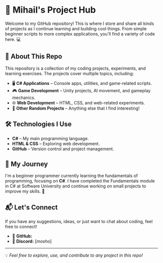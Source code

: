 # 🚀 Mihail's Project Hub

Welcome to my GitHub repository! This is where I store and share all kinds of projects as I continue learning and building cool things. From simple beginner scripts to more complex applications, you'll find a variety of code here. 💻

## 📌 About This Repo
This repository is a collection of my coding projects, experiments, and learning exercises. The projects cover multiple topics, including:
- 🖥️ **C# Applications** – Console apps, utilities, and game-related scripts.
- 🎮 **Game Development** – Unity projects, AI movement, and gameplay mechanics.
- 🌐 **Web Development** – HTML, CSS, and web-related experiments.
- 📝 **Other Random Projects** – Anything else that I find interesting!

## 🛠️ Technologies I Use
- **C#** – My main programming language.
- **HTML & CSS** – Exploring web development.
- **GitHub** – Version control and project management.

## 📖 My Journey
I'm a beginner programmer currently learning the fundamentals of programming, focusing on **C#**. I have completed the Fundamentals module in C# at Software University and continue working on small projects to improve my skills. 🚀

## 📬 Let's Connect
If you have any suggestions, ideas, or just want to chat about coding, feel free to connect!
- 🐙 **GitHub:** [](https://github.com/m0sh0)
- 💬 **Discord:** [_mosho_]

---
💡 *Feel free to explore, use, and contribute to any project in this repo!*

